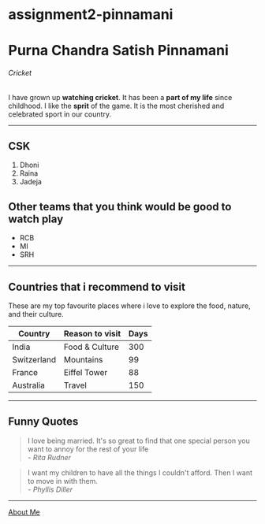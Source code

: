 # assignment2-pinnamani
# Purna Chandra Satish Pinnamani
###### Cricket

I have grown up **watching cricket**. It has been a **part of my life** since childhood. I like the **sprit** of the game. It is the most cherished and celebrated sport in our country. 

---
## CSK
1. Dhoni
1. Raina
1. Jadeja

## Other teams that you think would be good to watch play 
* RCB
* MI
* SRH

---
## Countries that i recommend to visit
These are my top favourite places where i love to explore the food, nature, and their culture.

| Country | Reason to visit | Days |
|   ---   |   ---  |  --- |
| India | Food & Culture | 300 |
| Switzerland | Mountains | 99 |
| France |  Eiffel Tower | 88 |
| Australia | Travel | 150 |

---
## Funny Quotes
> I love being married. It's so great to find that one special person you want to annoy for the rest of your life
<br> - *Rita Rudner*

> I want my children to have all the things I couldn't afford. Then I want to move in with them.
<br> - *Phyllis Diller*

---
[About Me](AboutMe.md)
